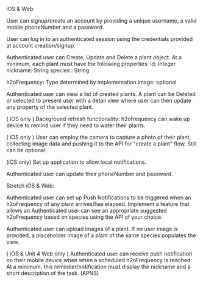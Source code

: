 iOS & Web: 

User can signup/create an account by providing a unique username, a valid mobile phoneNumber and a password.

User can log in to an authenticated session using the credentials provided at account creation/signup.

Authenticated user can Create, Update and Delete a plant object. At a minimum, each plant must have the following properties: id: Integer nickname: String species : String

h2oFrequency: Type determined by implementation image: optional

Authenticated user can view a list of created plants. A plant can be Deleted or selected to present user with a detail view where user can then update any property of the selected plant.

( iOS only ) Background refresh functionality: h2ofrequency can wake up device to remind user if they need to water their plants.

( iOS only ) User can employ the camera to capture a photo of their plant, collecting image data and pushing it to the API for "create a plant" flow. Still can be optional.

(iOS only) Set up application to allow local notifications.

Authenticated user can update their phoneNumber and password.

Stretch iOS & Web:

Authenticated user can set up Push Notifications to be triggered when an h2oFrequency of any plant arrives/has elapsed. Implement a feature that allows an Authenticated user can see an appropriate suggested h2oFrequency based on species using the API of your choice.

Authenticated user can upload images of a plant. If no user image is provided, a placeholder image of a plant of the same species populates the view.

( iOS & Unit 4 Web only ) Authenticated user can receive push notification on their mobile device when when a scheduled h2oFrequency is reached. At a minimum, this reminder/notification must display the nickname and a short description of the task. (APNS)
